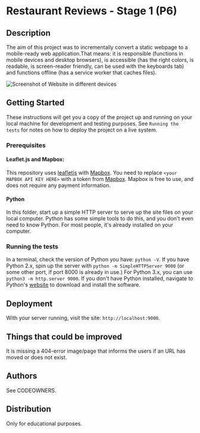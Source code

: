# Restaurant Reviews - Stage 1 (P6)

## Description

The aim of this project was to incrementally convert a static webpage to a mobile-ready web application.That means: it is responsible (functions in mobile devices and desktop browsers), is accessible (has the right colors, is readable, is screen-reader friendly, can be used with the keyboards tab) and functions offline (has a service worker that caches files).

![Screenshot of Website in different devices](https://i.imgur.com/brOEAKq.png)

## Getting Started

These instructions will get you a copy of the project up and running on your local machine for development and testing purposes. See `Running the tests` for notes on how to deploy the project on a live system.

### Prerequisites

#### Leaflet.js and Mapbox:

This repository uses [leafletjs](https://leafletjs.com/) with [Mapbox](https://www.mapbox.com/). You need to replace `<your MAPBOX API KEY HERE>` with a token from [Mapbox](https://www.mapbox.com/). Mapbox is free to use, and does not require any payment information.

#### Python

In this folder, start up a simple HTTP server to serve up the site files on your local computer. Python has some simple tools to do this, and you don't even need to know Python. For most people, it's already installed on your computer.

### Running the tests

In a terminal, check the version of Python you have: `python -V`. If you have Python 2.x, spin up the server with `python -m SimpleHTTPServer 9000` (or some other port, if port 8000 is already in use.) For Python 3.x, you can use `python3 -m http.server 9000`. If you don't have Python installed, navigate to Python's [website](https://www.python.org/) to download and install the software.

## Deployment

With your server running, visit the site: `http://localhost:9000`.

## Things that could be improved

It is missing a 404-error image/page that informs the users if an URL has moved or does not exist.

## Authors

See CODEOWNERS.

## Distribution

Only for educational purposes.
